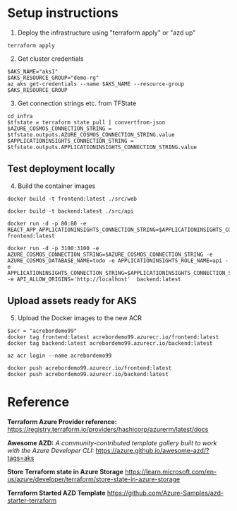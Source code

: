 # Setup instructions

1. Deploy the infrastructure using "terraform apply" or "azd up"
```
terraform apply
```

2. Get cluster credentials
```
$AKS_NAME="aks1"
$AKS_RESOURCE_GROUP="demo-rg"
az aks get-credentials --name $AKS_NAME --resource-group $AKS_RESOURCE_GROUP
```

3. Get connection strings etc. from TFState
```
cd infra
$tfstate = terraform state pull | convertfrom-json
$AZURE_COSMOS_CONNECTION_STRING = $tfstate.outputs.AZURE_COSMOS_CONNECTION_STRING.value
$APPLICATIONINSIGHTS_CONNECTION_STRING = $tfstate.outputs.APPLICATIONINSIGHTS_CONNECTION_STRING.value
```

## Test deployment locally

4. Build the container images
```
docker build -t frontend:latest ./src/web

docker build -t backend:latest ./src/api

docker run -d -p 80:80 -e REACT_APP_APPLICATIONINSIGHTS_CONNECTION_STRING=$APPLICATIONINSIGHTS_CONNECTION_STRING frontend:latest

docker run -d -p 3100:3100 -e AZURE_COSMOS_CONNECTION_STRING=$AZURE_COSMOS_CONNECTION_STRING -e AZURE_COSMOS_DATABASE_NAME=todo -e APPLICATIONINSIGHTS_ROLE_NAME=api -e APPLICATIONINSIGHTS_CONNECTION_STRING=$APPLICATIONINSIGHTS_CONNECTION_STRING  -e API_ALLOW_ORIGINS='http://localhost'  backend:latest
```

## Upload assets ready for AKS

5. Upload the Docker images to the new ACR
```
$acr = "acrebordemo99"
docker tag frontend:latest acrebordemo99.azurecr.io/frontend:latest
docker tag backend:latest acrebordemo99.azurecr.io/backend:latest

az acr login --name acrebordemo99

docker push acrebordemo99.azurecr.io/frontend:latest
docker push acrebordemo99.azurecr.io/backend:latest
```

# Reference

**Terraform Azure Provider reference:**
https://registry.terraform.io/providers/hashicorp/azurerm/latest/docs

**Awesome AZD:** *A community-contributed template gallery built to work with the Azure Developer CLI:* 
https://azure.github.io/awesome-azd/?tags=aks

**Store Terraform state in Azure Storage**
https://learn.microsoft.com/en-us/azure/developer/terraform/store-state-in-azure-storage

**Terraform Started AZD Template**
https://github.com/Azure-Samples/azd-starter-terraform
